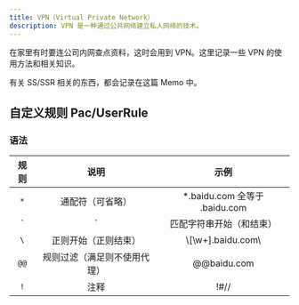```yaml
---
title: VPN（Virtual Private Network）
description: VPN 是一种通过公共网络建立私人网络的技术。
---
```


在家里有时要连公司内网查点资料，这时会用到 VPN。这里记录一些 VPN 的使用方法和相关知识。

有关 SS/SSR 相关的东西，都会记录在这篇 Memo 中。

## 自定义规则 Pac/UserRule

### 语法

| 规则  |             说明             |             示例              |
| :---: | :--------------------------: | :---------------------------: |
|  `*`  |       通配符（可省略）       | *.baidu.com 全等于 .baidu.com |
|  `|`  |   匹配字符串开始（和结束）   |       \|www.lionad.art        |
|  `\`  |     正则开始（正则结束）     |      \\[\w+].baidu.com\\      |
| `@@`  | 规则过滤（满足则不使用代理） |          @@baidu.com          |
|  `!`  |             注释             |             !#//              |
